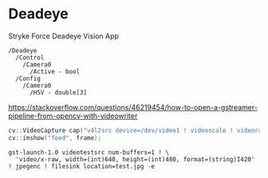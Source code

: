 # Deadeye

Stryke Force Deadeye Vision App

```
/Deadeye
  /Control
    /Camera0
      /Active - bool
  /Config
    /Camera0
      /HSV - double[3]
```

https://stackoverflow.com/questions/46219454/how-to-open-a-gstreamer-pipeline-from-opencv-with-videowriter

```cpp
cv::VideoCapture cap("v4l2src device=/dev/video1 ! videoscale ! videorate ! video/x-raw, width=640, height=360, framerate=30/1 ! videoconvert ! appsink");
cv::imshow("feed", frame);
```

```
gst-launch-1.0 videotestsrc num-buffers=1 ! \
  'video/x-raw, width=(int)640, height=(int)480, format=(string)I420' ! jpegenc ! filesink location=test.jpg -e
```
